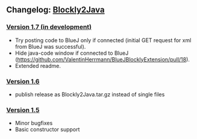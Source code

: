 ## Changelog: [Blockly2Java](https://github.com/ValentinHerrmann/Blockly2Java)

### [Version 1.7 (in development)](https://github.com/ValentinHerrmann/Blockly2Java/releases/tag/1.7)
- Try posting code to BlueJ only if connected (initial GET request for xml from BlueJ was successful).
- Hide java-code window if connected to BlueJ (https://github.com/ValentinHerrmann/BlueJBlocklyExtension/pull/18).
- Extended readme.



### [Version 1.6](https://github.com/ValentinHerrmann/Blockly2Java/releases/tag/1.6)
- publish release as Blockly2Java.tar.gz instead of single files

### [Version 1.5](https://github.com/ValentinHerrmann/Blockly2Java/releases/tag/1.5)
- Minor bugfixes
- Basic constructor support
